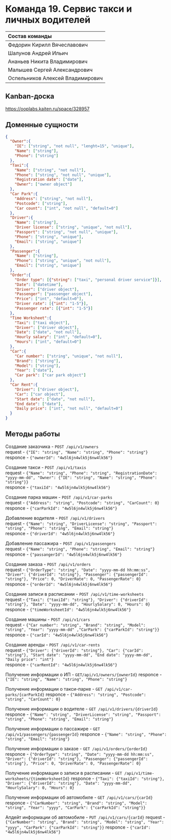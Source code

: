 # Команда 19. Сервис такси и личных водителей

| Состав команды |
|:-----|
| Федорин Кирилл Вячеславович |
| Шалунов Андрей Ильич |
| Ананьев Никита Владимирович |
| Малышев Сергей Александрович |
| Оспельников Алексей Владимирович |

## Kanban-доска
https://ooplabs.kaiten.ru/space/328957

## Доменные сущности

```json
{
  "Owner":{
    "IE": ["string", "not null", "lenght=15", "unique"],
    "Name": ["string"],
    "Phone": ["string"]
  },
  "Taxi":{
    "Name": ["string", "not null"],
    "Phone": ["string", "not null", "unique"],
    "Registration date": ["date"],
    "Owner": ["owner object"]
  },
  "Car Park":{
    "Address": ["string", "not null"],
    "Postcode": ["string"],
    "Car count": ["int", "not null", "default=0"]
  },
  "Driver":{
    "Name": ["string"],
    "Driver license": ["string", "unique", "not null"],
    "Passport": ["string", "not null", "unique"],
    "Phone": ["string", "unique"],
    "Email": ["string", "unique"]
  },
  "Passenger":{
    "Name": ["string"],
    "Phone": ["string", "unique", "not null"],
    "Email": ["string", "unique"]
  },
  "Order":{
    "Order type": [{"string": ["taxi", "personal driver service"]}],
    "Date": ["datetime"],
    "Driver": ["driver object"],
    "Passenger": ["passenger object"],
    "Price": ["int", "default=0"],
    "Driver rate": [{"int": "1-5"}],
    "Passenger rate": [{"int": "1-5"}]
  },
  "Time Worksheet":{
    "Taxi": ["taxi object"],
    "Driver": ["driver object"],
    "Date": ["date", "not null"],
    "Hourly salary": ["int", "default=0"],
    "Hours": ["int", "default=0"]
  },
  "Car":{
    "Car number": ["string", "unique", "not null"],
    "Brand": ["string"],
    "Model": ["string"],
    "Year": ["date"],
    "Car park": ["car park object"]
  },
  "Car Rent":{
    "Driver": ["driver object"],
    "Car": ["car object"],
    "Start date": ["date", "not null"],
    "End date": ["date"],
    "Daily price": ["int", "not null", "default=0"]
  }
}

```

## Методы работы

Создание заказчика - ```POST /api/v1/owners```\
request - ```{"IE": "string", "Name": "string", "Phone": "string"}```\
responce - ```{"ownerId": "4w5l6jn4wlk5j6nw4lk56"}```

Создание такси  - ```POST /api/v1/taxis```\
request - ```{"Name": "string", "Phone": "string", "RegistrationDate": "yyyy-mm-dd", "Owner": {"IE": "string", "Name": "string", "Phone": "string"}}```\
responce - ```{"taxiId": "4w5l6jn4wlk5j6nw4lk56"}```

Создание парка машин - ```POST /api/v1/car-parks```\
request - ```{"Address": "string", "Postcode": "string", "CarCount": 0}```\
responce - ```{"carParkId": "4w5l6jn4wlk5j6nw4lk56"}```

Добавление водителя - ```POST /api/v1/drivers```\
request - ```{"Name": "string", "DriverLicense": "string", "Passport": "string", "Phone": "string", "Email": "string"}```\
responce - ```{"driverId": "4w5l6jn4wlk5j6nw4lk56"}```

Добавление пассажира - ```POST /api/v1/passengers```\
request - ```{"Name": "string", "Phone": "string", "Email": "string"}```\
responce - ```{"passangerId": "4w5l6jn4wlk5j6nw4lk56"}```

Создание заказа - ```POST /api/v1/orders```\
request - ```{"OrderType": "string", "Date": "yyyy-mm-dd hh:mm:ss", "Driver": {"driverId": "string"}, "Passenger": {"passengerId": "string"}, "Price": 0, "DriverRate": 0, "PassengerRate": 0}```\
responce - ```{"orderId": "4w5l6jn4wlk5j6nw4lk56"}```

Создание записи в расписании - ```POST /api/v1/time-worksheets```\
request - ```{"Taxi": {"taxiId": "string"}, "Driver": {"driverId": "string"}, "Date": "yyyy-mm-dd", "HourlySalary": 0, "Hours": 0}```\
responce - ```{"timeWorksheetId": "4w5l6jn4wlk5j6nw4lk56"}```

Создание машины - ```POST /api/v1/cars```\
request - ```{"Car number": "string", "Brand": "string", "Model": "string", "Year": "yyyy-mm-dd" ,"CarPark": {"carParkId": "string"}}```\
responce - ```{"carId": "4w5l6jn4wlk5j6nw4lk56"}```

Создание аренды - ```POST /api/v1/car-rents```\
request - ```{"Driver": {"driverId": "string"}, "Car": {"carId": "string"}, "Start date": "yyyy-mm-dd", "End date": "yyyy-mm-dd", "Daily price": "int"}```\
responce - ```{"carRentId": "4w5l6jn4wlk5j6nw4lk56"}```

Получение информации о ИП - ```GET/api/v1/owners/{ownerId}```
responce - ```{"IE": "string", "Name": "string", "Phone": "string"}```

Получение информации о такси-парке - ```GET /api/v1/car-parks/{carParkId}```
responce - ```{"Address": "string", "Postcode": "string", "CarCount": 0}```

Получение информации о водителе - ```GET /api/v1/drivers/{driverId}```
responce - ```{"Name": "string", "DriverLicense": "string", "Passport": "string", "Phone": "string", "Email": "string"}```

Получение информации о пассажире - ```GET /api/v1/passengers/{passengerId}```
responce - ```{"Name": "string", "Phone": "string", "Email": "string"}```

Получение информации о заказе - ```GET /api/v1/orders/{orderId}```
responce - ```{"OrderType": "string", "Date": "yyyy-mm-dd hh:mm:ss", "Driver": {"driverId": "string"}, "Passenger": {"passengerId": "string"}, "Price": 0, "DriverRate": 0, "PassengerRate": 0}```

Получение информации о записи в расписании - ```GET /api/v1/time-worksheets/{timeWorksheetId}```
responce - ```{"Taxi": {"taxiId": "string"}, "Driver": {"driverId": "string"}, "Date": "yyyy-mm-dd", "HourlySalary": 0, "Hours": 0}```

Получение информации об автомобиле - ```GET /api/v1/cars/{carId}```
responce - ```{"CarNumber": "string", "Brand": "string", "Model": "string", "Year": "yyyy", "CarPark": {"carParkId": "string"}}```

Апдейт информации об автомобиле - ```PUT /api/v1/cars/{carId}```
request - ```{"CarNumber": "string", "Brand": "string", "Model": "string", "Year": "yyyy", "CarPark": {"carParkId": "string"}}```
responce - ```{"carId": "4w5l6jn4wlk5j6nw4lk56"}```
